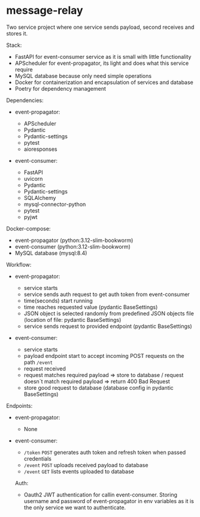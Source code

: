 # message-relay
Two service project where one service sends payload, second receives and stores it.

Stack:
- FastAPI for event-consumer service as it is small with little functionality
- APScheduler for event-propagator, its light and does what this service require
- MySQL database because only need simple operations
- Docker for containerization and encapsulation of services and database
- Poetry for dependency management

Dependencies:
- event-propagator:
  - APScheduler
  - Pydantic
  - Pydantic-settings
  - pytest
  - aioresponses
    
- event-consumer:
  - FastAPI
  - uvicorn
  - Pydantic
  - Pydantic-settings
  - SQLAlchemy
  - mysql-connector-python
  - pytest
  - pyjwt

Docker-compose:
- event-propagator (python:3.12-slim-bookworm)
- event-consumer (python:3.12-slim-bookworm)
- MySQL database (mysql:8.4)


Workflow:
- event-propagator:
  - service starts
  - service sends auth request to get auth token from event-consumer
  - time(seconds) start running
  - time reaches requested value (pydantic BaseSettings)
  - JSON object is selected randomly from predefined JSON objects file (location of file: pydantic BaseSettings)
  - service sends request to provided endpoint (pydantic BaseSettings)
 
- event-consumer:
  - service starts
  - payload endpoint start to accept incoming POST requests on the path `/event`
  - request received
  - request matches required payload => store to database / request doesn`t match required payload => return 400 Bad Request
  - store good request to database (database config in pydantic BaseSettings)

Endpoints:
- event-propagator:
  - None
- event-consumer:
  - `/token` `POST` generates auth token and refresh token when passed credentials
  - `/event` `POST` uploads received payload to database
  - `/event` `GET` lists events uploaded to database

  Auth:
  - Oauth2 JWT authentication for callin event-consumer. Storing username and password of event-propagator in env variables as it is the only service we want to authenticate.